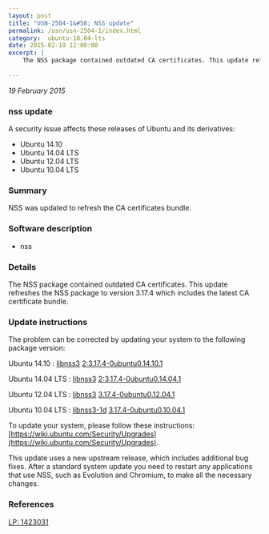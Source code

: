 ```yaml
---
layout: post
title: "USN-2504-1&#58; NSS update"
permalink: /usn/usn-2504-1/index.html
category:  ubuntu-10.04-lts
date: 2015-02-19 12:00:00
excerpt: |
    The NSS package contained outdated CA certificates. This update refreshes the NSS package to version 3.17.4 which includes the latest CA certificate bundle. 
    
--- 
```

 
 

*19 February 2015*

### nss update

A security issue affects these releases of Ubuntu and its derivatives:

* Ubuntu 14.10
* Ubuntu 14.04 LTS
* Ubuntu 12.04 LTS
* Ubuntu 10.04 LTS

### Summary

NSS was updated to refresh the CA certificates bundle. 

### Software description

* nss 

### Details

The NSS package contained outdated CA certificates. This update refreshes the NSS package to version 3.17.4 which includes the latest CA certificate bundle. 

### Update instructions

The problem can be corrected by updating your system to the following package version:

Ubuntu 14.10
 : [libnss3](https://launchpad.net/ubuntu/+source/nss) <span> [2:3.17.4-0ubuntu0.14.10.1](https://launchpad.net/ubuntu/+source/nss/2:3.17.4-0ubuntu0.14.10.1) </span> 

Ubuntu 14.04 LTS
 : [libnss3](https://launchpad.net/ubuntu/+source/nss) <span> [2:3.17.4-0ubuntu0.14.04.1](https://launchpad.net/ubuntu/+source/nss/2:3.17.4-0ubuntu0.14.04.1) </span> 

Ubuntu 12.04 LTS
 : [libnss3](https://launchpad.net/ubuntu/+source/nss) <span> [3.17.4-0ubuntu0.12.04.1](https://launchpad.net/ubuntu/+source/nss/3.17.4-0ubuntu0.12.04.1) </span> 

Ubuntu 10.04 LTS
 : [libnss3-1d](https://launchpad.net/ubuntu/+source/nss) <span> [3.17.4-0ubuntu0.10.04.1](https://launchpad.net/ubuntu/+source/nss/3.17.4-0ubuntu0.10.04.1) </span> 

To update your system, please follow these instructions: [https://wiki.ubuntu.com/Security/Upgrades](https://wiki.ubuntu.com/Security/Upgrades).

This update uses a new upstream release, which includes additional bug fixes. After a standard system update you need to restart any applications that use NSS, such as Evolution and Chromium, to make all the necessary changes. 

### References

 
 [LP: 1423031](https://launchpad.net/bugs/1423031)
 

